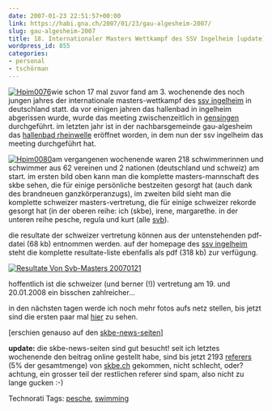 ```yaml
---
date: 2007-01-23 22:51:57+00:00
link: https://habi.gna.ch/2007/01/23/gau-algesheim-2007/
slug: gau-algesheim-2007
title: 18. Internationaler Masters Wettkampf des SSV Ingelheim [update]
wordpress_id: 855
categories:
- personal
- tschörman
---
```


[![Hpim0076](https://habi.gna.ch/wp-content/uploads/2007/01/hpim0076-tm.jpg)](https://habi.gna.ch/wp-content/uploads/2007/01/hpim0076.jpg)wie schon 17 mal zuvor fand am 3. wochenende des noch jungen jahres der internationale masters-wettkampf des [ssv ingelheim](http://ssv-ingelheim.de/) in deutschland statt.
da vor einigen jahren das hallenbad in ingelheim abgerissen wurde, wurde das meeting zwischenzeitlich in [gensingen](https://habi.gna.ch/?s=gensingen) durchgeführt. im letzten jahr ist in der nachbarsgemeinde gau-algesheim das [hallenbad rheinwelle](http://rheinwelle.com/) eröffnet worden, in dem nun der ssv ingelheim das meeting durchgeführt hat.



[![Hpim0080](https://habi.gna.ch/wp-content/uploads/2007/01/hpim0080-tm.jpg)](https://habi.gna.ch/wp-content/uploads/2007/01/hpim0080.jpg)am vergangenen wochenende waren 218 schwimmerinnen und schwimmer aus 62 vereinen und 2 nationen (deutschland und schweiz) am start. im ersten bild oben kann man die komplette masters-mannschaft des skbe sehen, die für einige persönliche bestzeiten gesorgt hat (auch dank des brandneuen ganzkörperanzugs), im zweiten bild sieht man die komplette schweizer masters-vertretung, die für einige schweizer rekorde gesorgt hat (in der oberen reihe: ich (skbe), irene, margarethe. in der unteren reihe pesche, regula und kurt (alle [svb](http://www.svbasel.ch)).

die resultate der schweizer vertretung können aus der untenstehenden pdf-datei (68 kb) entnommen werden. auf der homepage des [ssv ingelheim](http://ssv-ingelheim.de/Protokoll_Masters07.pdf) steht die komplette resultate-liste ebenfalls als pdf (318 kb) zur verfügung.



[![Resultate Von Svb-Masters 20070121](https://habi.gna.ch/wp-content/uploads/2007/01/resultate-von-svb-masters-20070121-tm.jpg)](https://habi.gna.ch/wp-content/uploads/2007/01/resultate_von_svb-masters_20070121.pdf)

hoffentlich ist die schweizer (und berner (!)) vertretung am 19. und 20.01.2008 ein bisschen zahlreicher...

in den nächsten tagen werde ich noch mehr fotos aufs netz stellen, bis jetzt sind die ersten paar mal [hier](https://habi.gna.ch/pictures/set.php?id=72157594494394461&title=Gau-Algesheim+2007) zu sehen.

[erschien genauso auf den [skbe-news-seiten](http://www.skbe.ch/news/news.php)]

**update:** die skbe-news-seiten sind gut besucht! seit ich letztes wochenende den beitrag online gestellt habe, sind bis jetzt 2193 [referers](https://habi.gna.ch/usage/referers.html) (5% der gesamtmenge) von [skbe.ch](http://www.skbe.ch/news/news.php) gekommen, nicht schlecht, oder? achtung, ein grosser teil der restlichen referer sind spam, also nicht zu lange gucken :-)




Technorati Tags: [pesche](http://www.technorati.com/tag/pesche), [swimming](http://www.technorati.com/tag/swimming)
